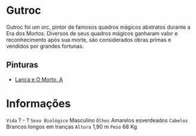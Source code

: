 <!-- TITLE: Gutroc -->
<!-- SUBTITLE: Visão geral sobre Gutroc -->

# Gutroc
Gutroc foi um orc, pintor de famosos quadros mágicos abstratos durante a Era dos Mortos. Diversos de seus quadros mágicos ganharam valor e reconhecimento após sua morte, são considerados obras primas e vendidos por grandes fortunas.

## Pinturas
* [Lança e O Morto, A](http://localhost/itens/a-lanca-e-o-morto#a-lanca-e-o-morto)

# Informações
`Vida` ? - ?
`Sexo Biológico` Masculino
`Olhos` Amarelos esverdeados
`Cabelos` Brancos longos em tranças
`Altura` 1,90 m
`Peso` 68 Kg

